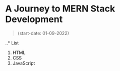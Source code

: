 # A Journey to MERN Stack Development
> (start-date: 01-09-2022)

..* List
1. HTML
2. CSS
3. JavaScript